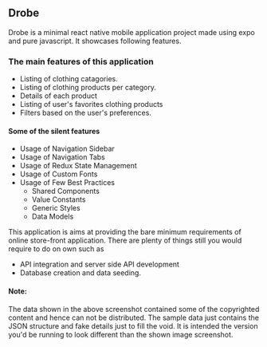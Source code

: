 ## Drobe

Drobe is a minimal react native mobile application project made using expo and pure javascript.
It showcases following features.

### The main features of this application

- Listing of clothing catagories.
- Listing of clothing products per category.
- Details of each product
- Listing of user's favorites clothing products
- Filters based on the user's preferences.

#### Some of the silent features

- Usage of Navigation Sidebar
- Usage of Navigation Tabs
- Usage of Redux State Management
- Usage of Custom Fonts
- Usage of Few Best Practices
  - Shared Components
  - Value Constants
  - Generic Styles
  - Data Models

This application is aims at providing the bare minimum requirements of online store-front application.
There are plenty of things still you would require to do on own such as

- API integration and server side API development
- Database creation and data seeding.

#### Note:

The data shown in the above screenshot contained some of the copyrighted content and hence can not be distributed.
The sample data just contains the JSON structure and fake details just to fill the void. It is intended the version you'd be running to look different than the shown image screenshot.
